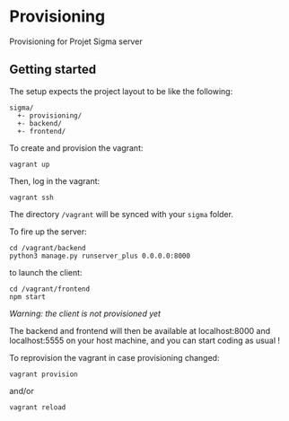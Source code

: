 # Provisioning
Provisioning for Projet Sigma server

## Getting started
The setup expects the project layout to be like the following:

    sigma/
      +- provisioning/
      +- backend/
      +- frontend/

To create and provision the vagrant:

    vagrant up

Then, log in the vagrant:

    vagrant ssh

The directory `/vagrant` will be synced with your `sigma` folder.

To fire up the server:

    cd /vagrant/backend
    python3 manage.py runserver_plus 0.0.0.0:8000

to launch the client:

    cd /vagrant/frontend
    npm start

*Warning: the client is not provisioned yet*

The backend and frontend will then be available at localhost:8000 and localhost:5555 on your host machine, and you can start coding as usual !

To reprovision the vagrant in case provisioning changed:

    vagrant provision

and/or

    vagrant reload
